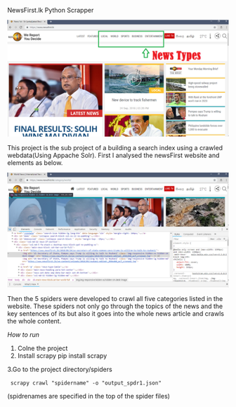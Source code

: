 NewsFirst.lk Python Scrapper

![NewsFirst.lk website and its news types](figures/img.png)

This project is the sub project of a building a search index using a crawled webdata(Using Appache Solr).
First I analysed the newsFirst website and elements as below. 

![Inspection](figures/img2.PNG)

Then the 5 spiders were developed to crawl all five categories listed in the website. These spiders not only go through the topics of the news and the key sentences of its but also it goes into the whole news article and crawls the whole content.

*How to run* 

1. Colne the project
2. Install scrapy 
    pip install scrapy
    
3.Go to the project directory/spiders

     scrapy crawl "spidername" -o "output_spdr1.json"
  
  (spidrenames are specified in the top of the spider files)
